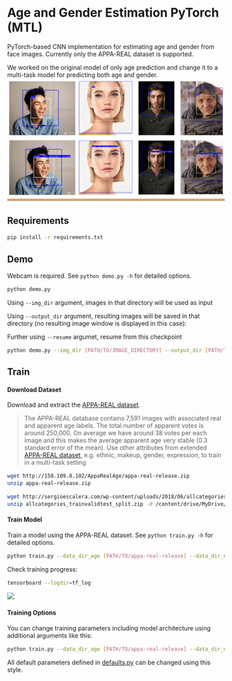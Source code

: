 # Age and Gender Estimation PyTorch (MTL)
PyTorch-based CNN implementation for estimating age and gender from face images.
Currently only the APPA-REAL dataset is supported.

We worked on the original model of only age prediction and change it to a multi-task model for predicting both age and gender.
<img src="misc/example_MTL.png" width="800px">

## Requirements

```bash
pip install -r requirements.txt
```

## Demo
Webcam is required.
See `python demo.py -h` for detailed options.

```bash
python demo.py
```

Using `--img_dir` argument, images in that directory will be used as input  

Using `--output_dir` argument,
resulting images will be saved in that directory (no resulting image window is displayed in this case):

Further using `--resume` argumet, resume from this checkpoint

```bash
python demo.py --img_dir [PATH/TO/IMAGE_DIRECTORY] --output_dir [PATH/TO/OUTPUT_DIRECTORY] --resume [FILE NAME/OF/CHECKPOINT]
```

## Train

#### Download Dataset

Download and extract the [APPA-REAL dataset](http://chalearnlap.cvc.uab.es/dataset/26/description/).

> The APPA-REAL database contains 7,591 images with associated real and apparent age labels. The total number of apparent votes is around 250,000. On average we have around 38 votes per each image and this makes the average apparent age very stable (0.3 standard error of the mean).
> Use other attributes from extended [APPA-REAL dataset](http://chalearnlap.cvc.uab.es/dataset/26/description/), e.g. ethnic, makeup, gender, expression, to train in a multi-task setting

```bash
wget http://158.109.8.102/AppaRealAge/appa-real-release.zip
unzip appa-real-release.zip
```

```bash
wget http://sergioescalera.com/wp-content/uploads/2018/06/allcategories_trainvalidtest_split.zip
unzip allcategories_trainvalidtest_split.zip -d /content/drive/MyDrive/project_map583/extended_data
```

#### Train Model
Train a model using the APPA-REAL dataset.
See `python train.py -h` for detailed options.

```bash
python train.py --data_dir_age [PATH/TO/appa-real-release] --data_dir_extended [PATH/TO/extended-data] --tensorboard tf_log
```

Check training progress:

```bash
tensorboard --logdir=tf_log
```

<img src="misc/tfboard.png" width="400px">

#### Training Options
You can change training parameters including model architecture using additional arguments like this:

```bash
python train.py --data_dir_age [PATH/TO/appa-real-release] --data_dir_extended [PATH/TO/extended-data] --tensorboard tf_log MODEL.ARCH se_resnet50 TRAIN.OPT sgd TRAIN.WEIGHTS_LOSS_HEAD [0.8,0.2]
```

All default parameters defined in [defaults.py](defaults.py) can be changed using this style.
